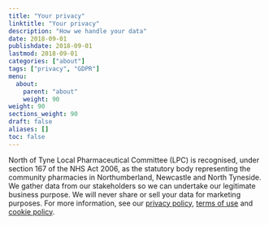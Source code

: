 ```yaml
---
title: "Your privacy"
linktitle: "Your privacy"
description: "How we handle your data"
date: 2018-09-01
publishdate: 2018-09-01
lastmod: 2018-09-01
categories: ["about"]
tags: ["privacy", "GDPR"]
menu:
  about:
    parent: "about"
    weight: 90
weight: 90
sections_weight: 90
draft: false
aliases: []
toc: false
---
```


North of Tyne Local Pharmaceutical Committee (LPC) is recognised, under section 167 of the NHS Act 2006, as the statutory body 
representing the community pharmacies in Northumberland, Newcastle and North Tyneside.  We gather data from our stakeholders so we 
can undertake our legitimate business purpose.  We will never share or sell your data for marketing purposes.
For more information, see our [privacy policy](/about/privacy/privacy-policy/), [terms of use](/about/privacy/terms-of-use/) 
and [cookie policy](/about/privacy/cookie-policy/).